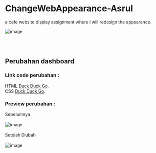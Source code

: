# ChangeWebAppearance-Asrul
a cafe website display assignment where I will redesign the appearance.

![image](https://github.com/AsrulHidayat/ChangeWebAppearance-Asrul/assets/136725199/9443b32c-9bf8-47ba-81ca-982d031b709c)

<br> <br>

## Perubahan dashboard 

### Link code perubahan : <br>
HTML [Duck Duck Go](https://duckduckgo.com).<br> 
CSS [Duck Duck Go](https://duckduckgo.com).

### Preview perubahan :
Sebelumnya <br><br>
![image](https://github.com/AsrulHidayat/ChangeWebAppearance-Asrul/assets/136725199/9443b32c-9bf8-47ba-81ca-982d031b709c)
<br><br> Setelah Diubah <br><br>
![image](https://github.com/AsrulHidayat/ChangeWebAppearance-Asrul/assets/136725199/0d9ba3aa-eecf-49e3-8ac3-c718ed6b09d7)
<br><br>


